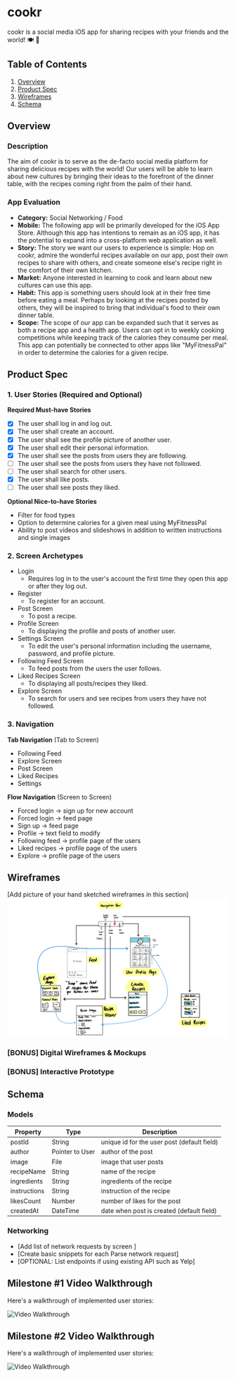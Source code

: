 # cookr
cookr is a social media iOS app for sharing recipes with your friends and the world! 🍽 📱

## Table of Contents
1. [Overview](#Overview)
1. [Product Spec](#Product-Spec)
1. [Wireframes](#Wireframes)
2. [Schema](#Schema)

## Overview
### Description
The aim of cookr is to serve as the de-facto social media platform for sharing delicious recipes with the world!
Our users will be able to learn about new cultures by bringing their ideas to the forefront of the dinner table, with the recipes coming right from the palm of their hand.

### App Evaluation
- **Category:** Social Networking / Food
- **Mobile:** The following app will be primarily developed for the iOS App Store. Although this app has intentions to remain as an iOS app, it has the potential to expand into a cross-platform web application as well.
- **Story:** The story we want our users to experience is simple: Hop on cookr, admire the wonderful recipes available on our app, post their own recipes to share with others, and create someone else's recipe right in the comfort of their own kitchen.
- **Market:** Anyone interested in learning to cook and learn about new cultures can use this app.
- **Habit:** This app is something users should look at in their free time before eating a meal. Perhaps by looking at the recipes posted by others, they will be inspired to bring that individual's food to their own dinner table.
- **Scope:** The scope of our app can be expanded such that it serves as both a recipe app and a health app. Users can opt in to weekly cooking competitions while keeping track of the calories they consume per meal. This app can potentially be connected to other apps like "MyFitnessPal" in order to determine the calories for a given recipe. 

## Product Spec

### 1. User Stories (Required and Optional)

**Required Must-have Stories**

- [x] The user shall log in and log out.
- [x] The user shall create an account.
- [x] The user shall see the profile picture of another user.
- [x] The user shall edit their personal information.
- [x] The user shall see the posts from users they are following.
- [ ] The user shall see the posts from users they have not followed.
- [ ] The user shall search for other users.
- [x] The user shall like posts.
- [ ] The user shall see posts they liked.

**Optional Nice-to-have Stories**

* Filter for food types
* Option to determine calories for a given meal using MyFitnessPal
* Ability to post videos and slideshows in addition to written instructions and single images

### 2. Screen Archetypes

* Login
   * Requires log in to the user's account the first time they open this app or after they log out.
* Register
   * To register for an account.
* Post Screen
   * To post a recipe.
* Profile Screen
   * To displaying the profile and posts of another user.
* Settings Screen
   * To edit the user's personal information including the username, password, and profile picture.
* Following Feed Screen
   * To feed posts from the users the user follows.
* Liked Recipes Screen
   * To displaying all posts/recipes they liked.
* Explore Screen
   * To search for users and see recipes from users they have not followed.

### 3. Navigation

**Tab Navigation** (Tab to Screen)

* Following Feed 
* Explore Screen
* Post Screen
* Liked Recipes
* Settings


**Flow Navigation** (Screen to Screen)

* Forced login -> sign up for new account
* Forced login -> feed page
* Sign up -> feed page
* Profile -> text field to modify
* Following feed -> profile page of the users
* Liked recipes -> profile page of the users
* Explore -> profile page of the users

## Wireframes
[Add picture of your hand sketched wireframes in this section]
<img src="cookr-wireframe.jpg" width=600>

### [BONUS] Digital Wireframes & Mockups

### [BONUS] Interactive Prototype

## Schema 
### Models
| Property      | Type     | Description |
| ------------- | -------- | ------------|
| postId        | String   | unique id for the user post (default field) |
| author        | Pointer to User| author of the post |
| image         | File     | image that user posts |
| recipeName    | String   | name of the recipe |
| ingredients   | String   | ingredients of the recipe |
| instructions  | String   | instruction of the recipe |
| likesCount    | Number   | number of likes for the post |
| createdAt     | DateTime | date when post is created (default field) |

### Networking
- [Add list of network requests by screen ]
- [Create basic snippets for each Parse network request]
- [OPTIONAL: List endpoints if using existing API such as Yelp]

## Milestone #1 Video Walkthrough

Here's a walkthrough of implemented user stories:

<img src='https://github.com/Cookr-iOS/cookr/blob/main/login-demo.gif' title='Video Walkthrough' width='' alt='Video Walkthrough' />

## Milestone #2 Video Walkthrough

Here's a walkthrough of implemented user stories:

<img src='http://g.recordit.co/DQ5ddidV83.gif' title='Video Walkthrough' width='' alt='Video Walkthrough' />

